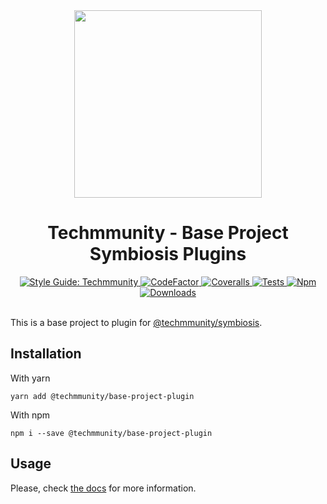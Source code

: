 <div align="center">

<img src="https://github.com/techmmunity-symbiosis/symbiosis/raw/master/resources/logo.gif" width="300" height="300">

# Techmmunity - Base Project Symbiosis Plugins

<a href="https://github.com/techmmunity/eslint-config">
	<img src="https://img.shields.io/badge/style%20guide-Techmmunity-01d2ce?style=for-the-badge" alt="Style Guide: Techmmunity">
</a>
<a href="https://www.codefactor.io/repository/github/techmmunity-symbiosis/base-project-plugin">
	<img src="https://www.codefactor.io/repository/github/techmmunity-symbiosis/base-project-plugin/badge?style=for-the-badge" alt="CodeFactor">
</a>
<a href="https://coveralls.io/github/techmmunity-symbiosis/base-project-plugin?branch=master">
	<img src="https://img.shields.io/coveralls/github/techmmunity-symbiosis/base-project-plugin/master?style=for-the-badge" alt="Coveralls">
</a>
<a href="https://github.com/techmmunity-symbiosis/base-project-plugin/actions/workflows/coverage.yml">
	<img src="https://img.shields.io/github/workflow/status/techmmunity-symbiosis/base-project-plugin/tests?label=tests&logo=github&style=for-the-badge" alt="Tests">
</a>
<a href="https://www.npmjs.com/package/@techmmunity/base-project-symbiosis-plugin">
	<img src="https://img.shields.io/npm/v/@techmmunity/base-project-symbiosis-plugin.svg?color=CC3534&style=for-the-badge" alt="Npm">
</a>
<a href="https://www.npmjs.com/package/@techmmunity/base-project-plugin">
	<img src="https://img.shields.io/npm/dw/@techmmunity/base-project-plugin.svg?style=for-the-badge" alt="Downloads">
</a>

<br>
<br>

</div>

This is a base project to plugin for [@techmmunity/symbiosis](https://github.com/techmmunity-symbiosis/symbiosis).

## Installation

With yarn

```
yarn add @techmmunity/base-project-plugin
```

With npm

```
npm i --save @techmmunity/base-project-plugin
```

## Usage

Please, check [the docs](https://symbiosis.techmmunity.com.br) for more information.
